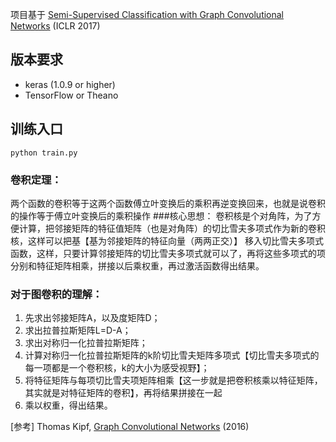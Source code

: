项目基于 [Semi-Supervised Classification with Graph Convolutional Networks](http://arxiv.org/abs/1609.02907) (ICLR 2017)

版本要求
-----
  * keras (1.0.9 or higher)
  * TensorFlow or Theano
  
训练入口
-----
```python train.py```


### 卷积定理：
两个函数的卷积等于这两个函数傅立叶变换后的乘积再逆变换回来，也就是说卷积的操作等于傅立叶变换后的乘积操作
###核心思想：
卷积核是个对角阵，为了方便计算，把邻接矩阵的特征值矩阵（也是对角阵）的切比雪夫多项式作为新的卷积核，这样可以把基【基为邻接矩阵的特征向量（两两正交）】
移入切比雪夫多项式函数，这样，只要计算邻接矩阵的切比雪夫多项式就可以了，再将这些多项式的项分别和特征矩阵相乘，拼接以后乘权重，再过激活函数得出结果。
### 对于图卷积的理解：
1. 先求出邻接矩阵A，以及度矩阵D；
2. 求出拉普拉斯矩阵L=D-A；
3. 求出对称归一化拉普拉斯矩阵；
3. 计算对称归一化拉普拉斯矩阵的k阶切比雪夫矩阵多项式【切比雪夫多项式的每一项都是一个卷积核，k的大小为感受视野】；
4. 将特征矩阵与每项切比雪夫项矩阵相乘【这一步就是把卷积核乘以特征矩阵，其实就是对特征矩阵的卷积】，再将结果拼接在一起
5. 乘以权重，得出结果。


[参考] Thomas Kipf, [Graph Convolutional Networks](http://tkipf.github.io/graph-convolutional-networks/) (2016)

